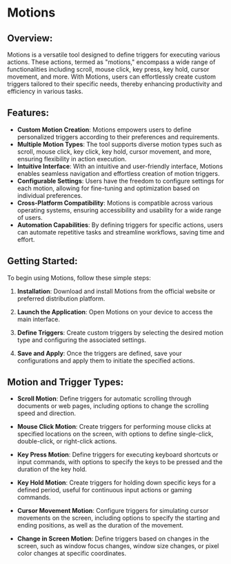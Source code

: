 # Motions

## Overview:

Motions is a versatile tool designed to define triggers for executing various actions. These actions, termed as "motions," encompass a wide range of functionalities including scroll, mouse click, key press, key hold, cursor movement, and more. With Motions, users can effortlessly create custom triggers tailored to their specific needs, thereby enhancing productivity and efficiency in various tasks.

## Features:

- **Custom Motion Creation**: Motions empowers users to define personalized triggers according to their preferences and requirements.
- **Multiple Motion Types**: The tool supports diverse motion types such as scroll, mouse click, key click, key hold, cursor movement, and more, ensuring flexibility in action execution.
- **Intuitive Interface**: With an intuitive and user-friendly interface, Motions enables seamless navigation and effortless creation of motion triggers.
- **Configurable Settings**: Users have the freedom to configure settings for each motion, allowing for fine-tuning and optimization based on individual preferences.
- **Cross-Platform Compatibility**: Motions is compatible across various operating systems, ensuring accessibility and usability for a wide range of users.
- **Automation Capabilities**: By defining triggers for specific actions, users can automate repetitive tasks and streamline workflows, saving time and effort.

## Getting Started:

To begin using Motions, follow these simple steps:

1. **Installation**: Download and install Motions from the official website or preferred distribution platform.

2. **Launch the Application**: Open Motions on your device to access the main interface.

3. **Define Triggers**: Create custom triggers by selecting the desired motion type and configuring the associated settings.

4. **Save and Apply**: Once the triggers are defined, save your configurations and apply them to initiate the specified actions.

## Motion and Trigger Types:

- **Scroll Motion**: Define triggers for automatic scrolling through documents or web pages, including options to change the scrolling speed and direction.

- **Mouse Click Motion**: Create triggers for performing mouse clicks at specified locations on the screen, with options to define single-click, double-click, or right-click actions.

- **Key Press Motion**: Define triggers for executing keyboard shortcuts or input commands, with options to specify the keys to be pressed and the duration of the key hold.

- **Key Hold Motion**: Create triggers for holding down specific keys for a defined period, useful for continuous input actions or gaming commands.

- **Cursor Movement Motion**: Configure triggers for simulating cursor movements on the screen, including options to specify the starting and ending positions, as well as the duration of the movement.

- **Change in Screen Motion**: Define triggers based on changes in the screen, such as window focus changes, window size changes, or pixel color changes at specific coordinates.
